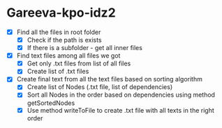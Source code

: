 # Gareeva-kpo-idz2
- [X] Find all the files in root folder
    - [X] Check if the path is exists
    - [X] If there is a subfolder - get all inner files
- [X] Find text files among all files we got
    - [X] Get only .txt files from list of all files
    - [X] Create list of .txt files  
- [X] Create final text from all the text files based on sorting algorithm
    - [X] Create list of Nodes (.txt file, list of dependencies)
    - [X] Sort all Nodes in the order based on dependencies using method getSortedNodes
    - [X] Use method writeToFile to create .txt file with all texts in the right order
